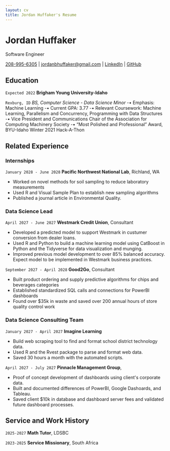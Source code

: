 ```yaml
---
layout: cv
title: Jordan Huffaker's Resume
---
```

# Jordan Huffaker
Software Engineer

<div id="webaddress">
<a href="208-995-6305">208-995-6305</a>
| <a href="jordanbhuffaker@gmail.com">jordanbhuffaker@gmail.com</a>
| <a href="linkedin.com/in/jordan-huffaker/">LinkedIn</a>
| <a href="github.com/JHuffaker/">GitHub</a>
</div>

<!-- https://www.monique.tech/the-art-of-markdown -->

## Education

`Expected 2022`
__Brigham Young University-Idaho__

`Rexburg, ID`
_BS, Computer Science - Data Science Minor_
-•	Emphasis: Machine Learning
-•	Current GPA: 3.77
-•	Relevant Coursework: Machine Learning, Parallelism and Concurrency, Programming with Data Structures
-•	Vice President and Communications Chair of the Association for Computing Machinery Society
-•	“Most Polished and Professional” Award, BYU-Idaho Winter 2021 Hack-A-Thon

## Related Experience

### Internships

`January 2028 - June 2028`
__Pacific Northwest National Lab__, Richland, WA

- Worked on novel methods for soil sampling to reduce laboratory measurements
- Used R and Visual Sample Plan to establish new sampling algorithms
- Published a journal article in Environmental Quality.

### Data Science Lead

`April 2027 - June 2027`
__Westmark Credit Union__, Consultant

- Developed a predicted model to support Westmark in custumer conversion from dealer loans.
- Used R and Python to build a machine learning model using CatBoost in Python and the Tidyverse for data visualization and munging. 
- Improved previous model development to over 85% balanced accuracy. Expect model to be implemented in Westmark business practices.

`September 2027 - April 2028`
__Good2Go__, Consultant

- Built product ordering and supply predictive algorithms for chips and beverages categories
- Established standardized SQL calls and connections for PowerBI dashboards
- Found over $35k in waste and saved over 200 annual hours of store quality control work 

### Data Science Consulting Team

`January 2027 - April 2027`
__Imagine Learning__

- Build web scraping tool to find and format school district technology data.
- Used R and the Rvest package to parse and format web data.
- Saved 30 hours a month with the automated scripts.

`April 2027 - July 2027`
__Pinnacle Management Group__, 

- Proof of concept development of dashboards using client's corporate data.
- Built and documented differences of PowerBI, Google Dashoards, and Tableau.
- Saved client $10k in database and dashboard server fees and validated future dashboard processes.


## Service and Work History

`2025-2027`
__Math Tutor__, LDSBC


`2023-2025`
__Service Missionary__, South Africa



<!-- ### Footer

Last updated: May 2013 -->


